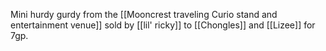 Mini hurdy gurdy from the [[Mooncrest traveling Curio stand and entertainment venue]] sold by [[lil' ricky]] to [[Chongles]] and [[Lizee]] for 7gp.